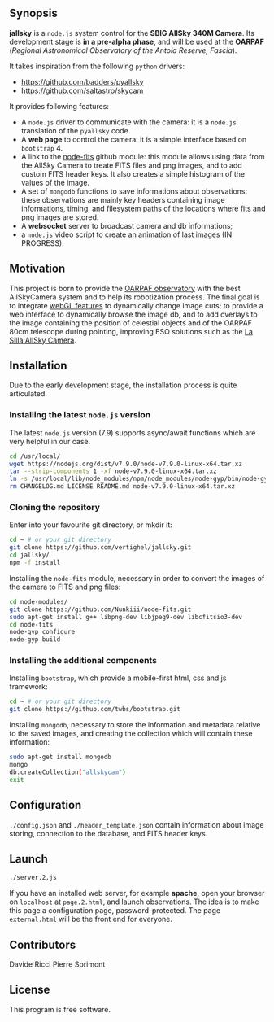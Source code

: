 
## Synopsis

**jallsky** is a `node.js` system control for the **SBIG AllSky 340M Camera**.
Its development stage is **in a pre-alpha phase**, and will be used at the **OARPAF** (*Regional Astronomical Observatory of the Antola Reserve, Fascia*).

It takes inspiration from the following `python` drivers:

 - https://github.com/badders/pyallsky
 - https://github.com/saltastro/skycam

It provides following features:

 - A `node.js` driver to communicate with the camera: 
   it is a `node.js` translation of the `pyallsky` code.
 - A **web page** to control the camera:
   it is a simple interface based on `bootstrap` 4.
 - A link to the [node-fits](https://github.com/Nunkiii/node-fits) github module:
   this module allows using data from the AllSky Camera to treate FITS files and png images, and to add custom FITS header keys. It also creates a simple histogram of the values of the image.
 - A set of `mongodb` functions to save informations about observations:
   these observations are mainly key headers containing image informations, timing, and filesystem paths of the locations where fits and png images are stored.
 - A **websocket** server to broadcast camera and db informations;
 - a `node.js` video script to create an animation of last images (IN PROGRESS).

## Motivation

This project is born to provide the [OARPAF observatory](http://www.orsa.unige.net) with the best AllSkyCamera system and to help its robotization process.
The final goal is to integrate [webGL features](https://github.com/Nunkiii/XD-1) to dynamically change image cuts; to provide a web interface to dynamically browse the image db, and to  add overlays to the image containing the position of celestial objects and of the OARPAF 80cm telescope during pointing, improving ESO solutions such as the [La Silla AllSky Camera](http://www.ls.eso.org/lasilla/dimm/lasc/). 

## Installation

Due to the early development stage, the installation process is quite articulated.

### Installing the latest `node.js` version

The latest `node.js` version (7.9) supports async/await functions which are very helpful in our case.

```bash
cd /usr/local/	
wget https://nodejs.org/dist/v7.9.0/node-v7.9.0-linux-x64.tar.xz
tar --strip-components 1 -xf node-v7.9.0-linux-x64.tar.xz
ln -s /usr/local/lib/node_modules/npm/node_modules/node-gyp/bin/node-gyp.js /usr/local/bin/node-gyp
rm CHANGELOG.md LICENSE README.md node-v7.9.0-linux-x64.tar.xz
```

### Cloning the repository

Enter into your favourite git directory, or mkdir it:

```bash
cd ~ # or your git directory
git clone https://github.com/vertighel/jallsky.git
cd jallsky/
npm -f install
```

<!-- Creating directories to store fits files and png images -->

<!--     mkdir ./mnt ./mnt/fits ./mnt/png -->

Installing the `node-fits` module, necessary in order to convert the images of the camera to FITS and png files:

```bash
cd node-modules/
git clone https://github.com/Nunkiii/node-fits.git
sudo apt-get install g++ libpng-dev libjpeg9-dev libcfitsio3-dev 
cd node-fits
node-gyp configure
node-gyp build
```

### Installing the additional components

Installing `bootstrap`, which provide a mobile-first html, css and js framework:

```bash
cd ~ # or your git directory
git clone https://github.com/twbs/bootstrap.git
```

Installing `mongodb`, necessary to store the information and metadata relative to the saved images, and creating the collection which will contain these information:

```bash
sudo apt-get install mongodb
mongo
db.createCollection("allskycam")
exit
```

## Configuration

`./config.json` and `./header_template.json` contain information about image storing, connection to the database, and FITS  header keys.

## Launch

```bash
./server.2.js
```

If you have an installed web server, for example **apache**, open your browser on `localhost` at `page.2.html`, and launch observations.
The idea is to make this page a configuration page, password-protected. The page `external.html` will be the front end for everyone.


<!-- ## API Reference -->

<!-- Depending on the size of the project, if it is small and simple enough the reference docs can be added to the README. For medium size to larger projects it is important to at least provide a link to where the API reference docs live. -->

<!-- ## Tests -->

<!-- Describe and show how to run the tests with code examples. -->

## Contributors

Davide Ricci
Pierre Sprimont

## License

This program is free software.
